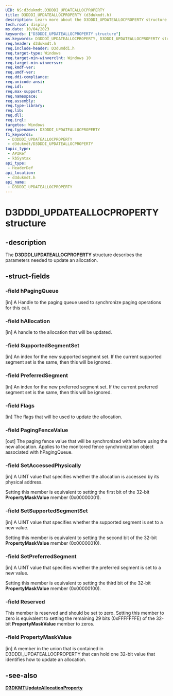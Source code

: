 ```yaml
---
UID: NS:d3dukmdt.D3DDDI_UPDATEALLOCPROPERTY
title: D3DDDI_UPDATEALLOCPROPERTY (d3dukmdt.h)
description: Learn more about the D3DDDI_UPDATEALLOCPROPERTY structure.
tech.root: display
ms.date: 10/04/2023
keywords: ["D3DDDI_UPDATEALLOCPROPERTY structure"]
ms.keywords: D3DDDI_UPDATEALLOCPROPERTY, D3DDDI_UPDATEALLOCPROPERTY structure [Display Devices], d3dukmdt/D3DDDI_UPDATEALLOCPROPERTY, display.d3dddi_updateallocproperty
req.header: d3dukmdt.h
req.include-header: D3dumddi.h
req.target-type: Windows
req.target-min-winverclnt: Windows 10
req.target-min-winversvr: 
req.kmdf-ver: 
req.umdf-ver: 
req.ddi-compliance: 
req.unicode-ansi: 
req.idl: 
req.max-support: 
req.namespace: 
req.assembly: 
req.type-library: 
req.lib: 
req.dll: 
req.irql: 
targetos: Windows
req.typenames: D3DDDI_UPDATEALLOCPROPERTY
f1_keywords:
 - D3DDDI_UPDATEALLOCPROPERTY
 - d3dukmdt/D3DDDI_UPDATEALLOCPROPERTY
topic_type:
 - APIRef
 - kbSyntax
api_type:
 - HeaderDef
api_location:
 - d3dukmdt.h
api_name:
 - D3DDDI_UPDATEALLOCPROPERTY
---
```


# D3DDDI_UPDATEALLOCPROPERTY structure

## -description

The **D3DDDI_UPDATEALLOCPROPERTY** structure describes the parameters needed to update an allocation.

## -struct-fields

### -field hPagingQueue

[in] A Handle to the paging queue used to synchronize paging operations for this call.

### -field hAllocation

[in] A handle to the allocation that will be updated.

### -field SupportedSegmentSet

[in] An index for the new supported segment set. If the current supported segment set is the same, then this will be ignored.

### -field PreferredSegment

[in] An index for the new preferred segment set. If the current preferred segment set is the same, then this will be ignored.

### -field Flags

[in] The flags that will be used to update the allocation.

### -field PagingFenceValue

[out] The paging fence value that will be synchronized with before using the new allocation. Applies to the monitored fence synchronization object associated with hPagingQueue.

### -field SetAccessedPhysically

[in] A UINT value that specifies whether the allocation is accessed by its physical address.

Setting this member is equivalent to setting the first bit of the 32-bit **PropertyMaskValue** member (0x00000001).

### -field SetSupportedSegmentSet

[in] A UINT value that specifies whether the supported segment is set to a new value.

Setting this member is equivalent to setting the second bit of the 32-bit **PropertyMaskValue** member (0x00000010).

### -field SetPreferredSegment

[in] A UINT value that specifies whether the preferred segment is set to a new value.

Setting this member is equivalent to setting the third bit of the 32-bit **PropertyMaskValue** member (0x00000100).

### -field Reserved

This member is reserved and should be set to zero. Setting this member to zero is equivalent to setting the remaining 29 bits (0xFFFFFFFE) of the 32-bit **PropertyMaskValue** member to zeros.

### -field PropertyMaskValue

[in] A member in the union that is contained in D3DDDI_UPDATEALLOCPROPERTY that can hold one 32-bit value that identifies how to update an allocation.

## -see-also

[**D3DKMTUpdateAllocationProperty**](../d3dkmthk/nf-d3dkmthk-d3dkmtupdateallocationproperty.md)
